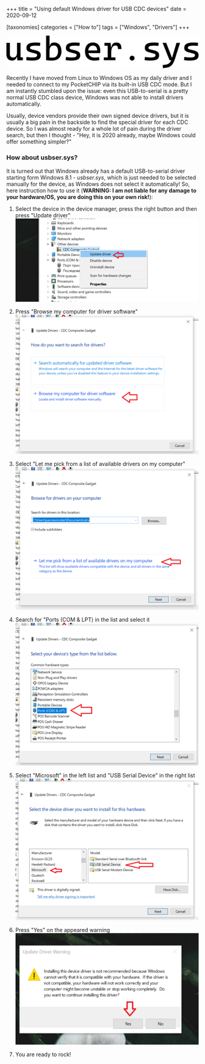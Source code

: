 +++
title = "Using default Windows driver for USB CDC devices"
date = 2020-09-12

[taxonomies]
categories = ["How to"]
tags = ["Windows", "Drivers"]
+++

![Header](0.png)

Recently I have moved from Linux to Windows OS as my daily driver and I needed to connect to my
PocketCHIP via its built-in USB CDC mode. But I am instantly stumbled upon the issue: even this
USB-to-serial is a pretty normal USB CDC class device, Windows was not able to install
drivers automatically.

Usually, device vendors provide their own signed device drivers, but it is usually a big pain in the
backside to find the special driver for each CDC device. So I was almost ready for a whole lot
of pain during the driver search, but then I thought - "Hey, it is 2020 already, maybe Windows
could offer something simpler?"

<!-- more -->

### How about usbser.sys?
It is turned out that Windows already has a default USB-to-serial driver starting form Windows
8.1 - *usbser.sys*, which is just needed to be selected manually for the device, as Windows does not
select it automatically! So, here instruction how to use it (**WARNING: I am not liable for any
damage to your hardware/OS, you are doing this on your own risk!**):


1. Select the device in the device manager, press the right button and then press "Update driver"
![First step image](1.png)

1. Press "Browse my computer for driver software"
![Second step image](2.png)

1. Select "Let me pick from a list of available drivers on my computer"
![Third step image](3.png)

1. Search for "Ports (COM & LPT) in the list and select it
![Fourth step image](4.png)

1. Select "Microsoft" in the left list and "USB Serial Device" in the right list
![Fifth step image](5.png)

1. Press "Yes" on the appeared warning
![Sixth step image](6.png)

1. You are ready to rock! 